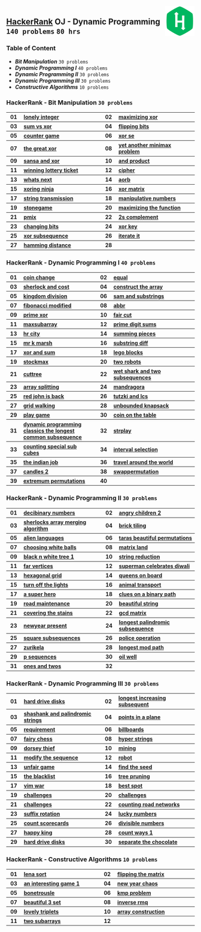 <img align="right" width="80" src="/logos/hackerrank.jpg">

## [HackerRank](https://www.hackerrank.com/) OJ - Dynamic Programming `140 problems` `80 hrs`

### Table of Content

- ***Bit Manipulation***          `30 problems`
- ***Dynamic Programming I***     `40 problems`
- ***Dynamic Programming II***    `30 problems`
- ***Dynamic Programming III***   `30 problems`
- ***Constructive Algorithms***   `10 problems`

### HackerRank - Bit Manipulation `30 problems`

<table>
    <tbody>
        <tr>
            <th align="center" width="50px">01</th><th align="left" width="550px"><a href="https://www.hackerrank.com/challenges/lonely-integer/problem">lonely integer</a></th>
            <th align="center" width="50px">02</th><th align="left" width="550px"><a href="https://www.hackerrank.com/challenges/maximizing-xor/problem">maximizing xor</a></th>
        </tr>
        <tr>
            <th align="center" width="50px">03</th><th align="left" width="550px"><a href="https://www.hackerrank.com/challenges/sum-vs-xor/problem">sum vs xor</a></th>
            <th align="center" width="50px">04</th><th align="left" width="550px"><a href="https://www.hackerrank.com/challenges/flipping-bits/problem">flipping bits</a></th>
        </tr>
        <tr>
            <th align="center" width="50px">05</th><th align="left" width="550px"><a href="https://www.hackerrank.com/challenges/counter-game/problem">counter game</a></th>
            <th align="center" width="50px">06</th><th align="left" width="550px"><a href="https://www.hackerrank.com/challenges/xor-se/problem">xor se</a></th>
        </tr>
        <tr>
            <th align="center" width="50px">07</th><th align="left" width="550px"><a href="https://www.hackerrank.com/challenges/the-great-xor/problem">the great xor</a></th>
            <th align="center" width="50px">08</th><th align="left" width="550px"><a href="https://www.hackerrank.com/challenges/yet-another-minimax-problem/problem">yet another minimax problem</a></th>
        </tr>
        <tr>
            <th align="center" width="50px">09</th><th align="left" width="550px"><a href="https://www.hackerrank.com/challenges/sansa-and-xor/problem">sansa and xor</a></th>
            <th align="center" width="50px">10</th><th align="left" width="550px"><a href="https://www.hackerrank.com/challenges/and-product/problem">and product</a></th>
        </tr>
        <tr>
            <th align="center" width="50px">11</th><th align="left" width="550px"><a href="https://www.hackerrank.com/challenges/winning-lottery-ticket/problem">winning lottery ticket</a></th>
            <th align="center" width="50px">12</th><th align="left" width="550px"><a href="https://www.hackerrank.com/challenges/cipher/problem">cipher</a></th>
        </tr>
        <tr>
            <th align="center" width="50px">13</th><th align="left" width="550px"><a href="https://www.hackerrank.com/challenges/whats-next/problem">whats next</a></th>
            <th align="center" width="50px">14</th><th align="left" width="550px"><a href="https://www.hackerrank.com/challenges/aorb/problem">aorb</a></th>
        </tr>
        <tr>
            <th align="center" width="50px">15</th><th align="left" width="550px"><a href="https://www.hackerrank.com/challenges/xoring-ninja/problem">xoring ninja</a></th>
            <th align="center" width="50px">16</th><th align="left" width="550px"><a href="https://www.hackerrank.com/challenges/xor-matrix/problem">xor matrix</a></th>
        </tr>
        <tr>
            <th align="center" width="50px">17</th><th align="left" width="550px"><a href="https://www.hackerrank.com/challenges/string-transmission/problem">string transmission</a></th>
            <th align="center" width="50px">18</th><th align="left" width="550px"><a href="https://www.hackerrank.com/challenges/manipulative-numbers/problem">manipulative numbers</a></th>
        </tr>
        <tr>
            <th align="center" width="50px">19</th><th align="left" width="550px"><a href="https://www.hackerrank.com/challenges/stonegame/problem">stonegame</a></th>
            <th align="center" width="50px">20</th><th align="left" width="550px"><a href="https://www.hackerrank.com/challenges/maximizing-the-function/problem">maximizing the function</a></th>
        </tr>
        <tr>
            <th align="center" width="50px">21</th><th align="left" width="550px"><a href="https://www.hackerrank.com/challenges/pmix/problem">pmix</a></th>
            <th align="center" width="50px">22</th><th align="left" width="550px"><a href="https://www.hackerrank.com/challenges/2s-complement/problem">2s complement</a></th>
        </tr>
        <tr>
            <th align="center" width="50px">23</th><th align="left" width="550px"><a href="https://www.hackerrank.com/challenges/changing-bits/problem">changing bits</a></th>
            <th align="center" width="50px">24</th><th align="left" width="550px"><a href="https://www.hackerrank.com/challenges/xor-key/problem">xor key</a></th>
        </tr>
        <tr>
            <th align="center" width="50px">25</th><th align="left" width="550px"><a href="https://www.hackerrank.com/challenges/xor-subsequence/problem">xor subsequence</a></th>
            <th align="center" width="50px">26</th><th align="left" width="550px"><a href="https://www.hackerrank.com/challenges/iterate-it/problem">iterate it</a></th>
        </tr>
        <tr>
            <th align="center" width="50px">27</th><th align="left" width="550px"><a href="https://www.hackerrank.com/challenges/hamming-distance/problem">hamming distance</a></th>
            <th align="center" width="50px">28</th><th align="left" width="550px"><a href=""></a></th>
        </tr>
    </tbody>
</table>

### HackerRank - Dynamic Programming I `40 problems`

<table>
    <tbody>
        <tr>
            <th align="center" width="50px">01</th><th align="left" width="550px"><a href="https://www.hackerrank.com/challenges/coin-change/problem">coin change</a></th>
            <th align="center" width="50px">02</th><th align="left" width="550px"><a href="https://www.hackerrank.com/challenges/equal/problem">equal</a></th>
        </tr>
        <tr>
            <th align="center" width="50px">03</th><th align="left" width="550px"><a href="https://www.hackerrank.com/challenges/sherlock-and-cost/problem">sherlock and cost</a></th>
            <th align="center" width="50px">04</th><th align="left" width="550px"><a href="https://www.hackerrank.com/challenges/construct-the-array/problem">construct the array</a></th>
        </tr>
        <tr>
            <th align="center" width="50px">05</th><th align="left" width="550px"><a href="https://www.hackerrank.com/challenges/kingdom-division/problem">kingdom division</a></th>
            <th align="center" width="50px">06</th><th align="left" width="550px"><a href="https://www.hackerrank.com/challenges/sam-and-substrings/problem">sam and substrings</a></th>
        </tr>
        <tr>
            <th align="center" width="50px">07</th><th align="left" width="550px"><a href="https://www.hackerrank.com/challenges/fibonacci-modified/problem">fibonacci modified</a></th>
            <th align="center" width="50px">08</th><th align="left" width="550px"><a href="https://www.hackerrank.com/challenges/abbr/problem">abbr</a></th>
        </tr>
        <tr>
            <th align="center" width="50px">09</th><th align="left" width="550px"><a href="https://www.hackerrank.com/challenges/prime-xor/problem">prime xor</a></th>
            <th align="center" width="50px">10</th><th align="left" width="550px"><a href="https://www.hackerrank.com/challenges/fair-cut/problem">fair cut</a></th>
        </tr>
        <tr>
            <th align="center" width="50px">11</th><th align="left" width="550px"><a href="https://www.hackerrank.com/challenges/maxsubarray/problem">maxsubarray</a></th>
            <th align="center" width="50px">12</th><th align="left" width="550px"><a href="https://www.hackerrank.com/challenges/prime-digit-sums/problem">prime digit sums</a></th>
        </tr>
        <tr>
            <th align="center" width="50px">13</th><th align="left" width="550px"><a href="https://www.hackerrank.com/challenges/hr-city/problem">hr city</a></th>
            <th align="center" width="50px">14</th><th align="left" width="550px"><a href="https://www.hackerrank.com/challenges/summing-pieces/problem">summing pieces</a></th>
        </tr>
        <tr>
            <th align="center" width="50px">15</th><th align="left" width="550px"><a href="https://www.hackerrank.com/challenges/mr-k-marsh/problem">mr k marsh</a></th>
            <th align="center" width="50px">16</th><th align="left" width="550px"><a href="https://www.hackerrank.com/challenges/substring-diff/problem">substring diff</a></th>
        </tr>
        <tr>
            <th align="center" width="50px">17</th><th align="left" width="550px"><a href="https://www.hackerrank.com/challenges/xor-and-sum/problem">xor and sum</a></th>
            <th align="center" width="50px">18</th><th align="left" width="550px"><a href="https://www.hackerrank.com/challenges/lego-blocks/problem">lego blocks</a></th>
        </tr>
        <tr>
            <th align="center" width="50px">19</th><th align="left" width="550px"><a href="https://www.hackerrank.com/challenges/stockmax/problem">stockmax</a></th>
            <th align="center" width="50px">20</th><th align="left" width="550px"><a href="https://www.hackerrank.com/challenges/two-robots/problem">two robots</a></th>
        </tr>
        <tr>
            <th align="center" width="50px">21</th><th align="left" width="550px"><a href="https://www.hackerrank.com/challenges/cuttree/problem">cuttree</a></th>
            <th align="center" width="50px">22</th><th align="left" width="550px"><a href="https://www.hackerrank.com/challenges/wet-shark-and-two-subsequences/problem">wet shark and two subsequences</a></th>
        </tr>
        <tr>
            <th align="center" width="50px">23</th><th align="left" width="550px"><a href="https://www.hackerrank.com/challenges/array-splitting/problem">array splitting</a></th>
            <th align="center" width="50px">24</th><th align="left" width="550px"><a href="https://www.hackerrank.com/challenges/mandragora/problem">mandragora</a></th>
        </tr>
        <tr>
            <th align="center" width="50px">25</th><th align="left" width="550px"><a href="https://www.hackerrank.com/challenges/red-john-is-back/problem">red john is back</a></th>
            <th align="center" width="50px">26</th><th align="left" width="550px"><a href="https://www.hackerrank.com/challenges/tutzki-and-lcs/problem">tutzki and lcs</a></th>
        </tr>
        <tr>
            <th align="center" width="50px">27</th><th align="left" width="550px"><a href="https://www.hackerrank.com/challenges/grid-walking/problem">grid walking</a></th>
            <th align="center" width="50px">28</th><th align="left" width="550px"><a href="https://www.hackerrank.com/challenges/unbounded-knapsack/problem">unbounded knapsack</a></th>
        </tr>
        <tr>
            <th align="center" width="50px">29</th><th align="left" width="550px"><a href="https://www.hackerrank.com/challenges/play-game/problem">play game</a></th>
            <th align="center" width="50px">30</th><th align="left" width="550px"><a href="https://www.hackerrank.com/challenges/coin-on-the-table/problem">coin on the table</a></th>
        </tr>
        <tr>
            <th align="center" width="50px">31</th><th align="left" width="550px"><a href="https://www.hackerrank.com/challenges/dynamic-programming-classics-the-longest-common-subsequence/problem">dynamic programming classics the longest common subsequence</a></th>
            <th align="center" width="50px">32</th><th align="left" width="550px"><a href="https://www.hackerrank.com/challenges/strplay/problem">strplay</a></th>
        </tr>
        <tr>
            <th align="center" width="50px">33</th><th align="left" width="550px"><a href="https://www.hackerrank.com/challenges/counting-special-sub-cubes/problem">counting special sub cubes</a></th>
            <th align="center" width="50px">34</th><th align="left" width="550px"><a href="https://www.hackerrank.com/challenges/interval-selection/problem">interval selection</a></th>
        </tr>
        <tr>
            <th align="center" width="50px">35</th><th align="left" width="550px"><a href="https://www.hackerrank.com/challenges/the-indian-job/problem">the indian job</a></th>
            <th align="center" width="50px">36</th><th align="left" width="550px"><a href="https://www.hackerrank.com/challenges/travel-around-the-world/problem">travel around the world</a></th>
        </tr>
        <tr>
            <th align="center" width="50px">37</th><th align="left" width="550px"><a href="https://www.hackerrank.com/challenges/candles-2/problem">candles 2</a></th>
            <th align="center" width="50px">38</th><th align="left" width="550px"><a href="https://www.hackerrank.com/challenges/swappermutation/problem">swappermutation</a></th>
        </tr>
        <tr>
            <th align="center" width="50px">39</th><th align="left" width="550px"><a href="https://www.hackerrank.com/challenges/extremum-permutations/problem">extremum permutations</a></th>
            <th align="center" width="50px">40</th><th align="left" width="550px"><a href=""></a></th>
        </tr>
    </tbody>
</table>

### HackerRank - Dynamic Programming II `30 problems`

<table>
    <tbody>
        <tr>
            <th align="center" width="50px">01</th><th align="left" width="550px"><a href="https://www.hackerrank.com/challenges/decibinary-numbers/problem">decibinary numbers</a></th>
            <th align="center" width="50px">02</th><th align="left" width="550px"><a href="https://www.hackerrank.com/challenges/angry-children-2/problem">angry children 2</a></th>
        </tr>
        <tr>
            <th align="center" width="50px">03</th><th align="left" width="550px"><a href="https://www.hackerrank.com/challenges/sherlocks-array-merging-algorithm/problem">sherlocks array merging algorithm</a></th>
            <th align="center" width="50px">04</th><th align="left" width="550px"><a href="https://www.hackerrank.com/challenges/brick-tiling/problem">brick tiling</a></th>
        </tr>
        <tr>
            <th align="center" width="50px">05</th><th align="left" width="550px"><a href="https://www.hackerrank.com/challenges/alien-languages/problem">alien languages</a></th>
            <th align="center" width="50px">06</th><th align="left" width="550px"><a href="https://www.hackerrank.com/challenges/taras-beautiful-permutations/problem">taras beautiful permutations</a></th>
        </tr>
        <tr>
            <th align="center" width="50px">07</th><th align="left" width="550px"><a href="https://www.hackerrank.com/challenges/choosing-white-balls/problem">choosing white balls</a></th>
            <th align="center" width="50px">08</th><th align="left" width="550px"><a href="https://www.hackerrank.com/challenges/matrix-land/problem">matrix land</a></th>
        </tr>
        <tr>
            <th align="center" width="50px">09</th><th align="left" width="550px"><a href="https://www.hackerrank.com/challenges/black-n-white-tree-1/problem">black n white tree 1</a></th>
            <th align="center" width="50px">10</th><th align="left" width="550px"><a href="https://www.hackerrank.com/challenges/string-reduction/problem">string reduction</a></th>
        </tr>
        <tr>
            <th align="center" width="50px">11</th><th align="left" width="550px"><a href="https://www.hackerrank.com/challenges/far-vertices/problem">far vertices</a></th>
            <th align="center" width="50px">12</th><th align="left" width="550px"><a href="https://www.hackerrank.com/challenges/superman-celebrates-diwali/problem">superman celebrates diwali</a></th>
        </tr>
        <tr>
            <th align="center" width="50px">13</th><th align="left" width="550px"><a href="https://www.hackerrank.com/challenges/hexagonal-grid/problem">hexagonal grid</a></th>
            <th align="center" width="50px">14</th><th align="left" width="550px"><a href="https://www.hackerrank.com/challenges/queens-on-board/problem">queens on board</a></th>
        </tr>
        <tr>
            <th align="center" width="50px">15</th><th align="left" width="550px"><a href="https://www.hackerrank.com/challenges/turn-off-the-lights/problem">turn off the lights</a></th>
            <th align="center" width="50px">16</th><th align="left" width="550px"><a href="https://www.hackerrank.com/challenges/animal-transport/problem">animal transport</a></th>
        </tr>
        <tr>
            <th align="center" width="50px">17</th><th align="left" width="550px"><a href="https://www.hackerrank.com/challenges/a-super-hero/problem">a super hero</a></th>
            <th align="center" width="50px">18</th><th align="left" width="550px"><a href="https://www.hackerrank.com/challenges/clues-on-a-binary-path/problem">clues on a binary path</a></th>
        </tr>
        <tr>
            <th align="center" width="50px">19</th><th align="left" width="550px"><a href="https://www.hackerrank.com/challenges/road-maintenance/problem">road maintenance</a></th>
            <th align="center" width="50px">20</th><th align="left" width="550px"><a href="https://www.hackerrank.com/challenges/beautiful-string/problem">beautiful string</a></th>
        </tr>
        <tr>
            <th align="center" width="50px">21</th><th align="left" width="550px"><a href="https://www.hackerrank.com/challenges/covering-the-stains/problem">covering the stains</a></th>
            <th align="center" width="50px">22</th><th align="left" width="550px"><a href="https://www.hackerrank.com/challenges/gcd-matrix/problem">gcd matrix</a></th>
        </tr>
        <tr>
            <th align="center" width="50px">23</th><th align="left" width="550px"><a href="https://www.hackerrank.com/challenges/newyear-present/problem">newyear present</a></th>
            <th align="center" width="50px">24</th><th align="left" width="550px"><a href="https://www.hackerrank.com/challenges/longest-palindromic-subsequence/problem">longest palindromic subsequence</a></th>
        </tr>
        <tr>
            <th align="center" width="50px">25</th><th align="left" width="550px"><a href="https://www.hackerrank.com/challenges/square-subsequences/problem">square subsequences</a></th>
            <th align="center" width="50px">26</th><th align="left" width="550px"><a href="https://www.hackerrank.com/challenges/police-operation/problem">police operation</a></th>
        </tr>
        <tr>
            <th align="center" width="50px">27</th><th align="left" width="550px"><a href="https://www.hackerrank.com/challenges/zurikela/problem">zurikela</a></th>
            <th align="center" width="50px">28</th><th align="left" width="550px"><a href="https://www.hackerrank.com/challenges/longest-mod-path/problem">longest mod path</a></th>
        </tr>
        <tr>
            <th align="center" width="50px">29</th><th align="left" width="550px"><a href="https://www.hackerrank.com/challenges/p-sequences/problem">p sequences</a></th>
            <th align="center" width="50px">30</th><th align="left" width="550px"><a href="https://www.hackerrank.com/challenges/oil-well/problem">oil well</a></th>
        </tr>
        <tr>
            <th align="center" width="50px">31</th><th align="left" width="550px"><a href="https://www.hackerrank.com/challenges/ones-and-twos/problem">ones and twos</a></th>
            <th align="center" width="50px">32</th><th align="left" width="550px"><a href=""></a></th>
        </tr>
    </tbody>
</table>

### HackerRank - Dynamic Programming III `30 problems`

<table>
    <tbody>
        <tr>
            <th align="center" width="50px">01</th><th align="left" width="550px"><a href="https://www.hackerrank.com/challenges/hard-drive-disks/problem">hard drive disks</a></th>
            <th align="center" width="50px">02</th><th align="left" width="550px"><a href="https://www.hackerrank.com/challenges/longest-increasing-subsequent/problem">longest increasing subsequent</a></th>
        </tr>
        <tr>
            <th align="center" width="50px">03</th><th align="left" width="550px"><a href="https://www.hackerrank.com/challenges/shashank-and-palindromic-strings/problem">shashank and palindromic strings</a></th>
            <th align="center" width="50px">04</th><th align="left" width="550px"><a href="https://www.hackerrank.com/challenges/points-in-a-plane/problem">points in a plane</a></th>
        </tr>
        <tr>
            <th align="center" width="50px">05</th><th align="left" width="550px"><a href="https://www.hackerrank.com/challenges/requirement/problem">requirement</a></th>
            <th align="center" width="50px">06</th><th align="left" width="550px"><a href="https://www.hackerrank.com/challenges/billboards/problem">billboards</a></th>
        </tr>
        <tr>
            <th align="center" width="50px">07</th><th align="left" width="550px"><a href="https://www.hackerrank.com/challenges/fairy-chess/problem">fairy chess</a></th>
            <th align="center" width="50px">08</th><th align="left" width="550px"><a href="https://www.hackerrank.com/challenges/hyper-strings/problem">hyper strings</a></th>
        </tr>
        <tr>
            <th align="center" width="50px">09</th><th align="left" width="550px"><a href="https://www.hackerrank.com/challenges/dorsey-thief/problem">dorsey thief</a></th>
            <th align="center" width="50px">10</th><th align="left" width="550px"><a href="https://www.hackerrank.com/challenges/mining/problem">mining</a></th>
        </tr>
        <tr>
            <th align="center" width="50px">11</th><th align="left" width="550px"><a href="https://www.hackerrank.com/challenges/modify-the-sequence/problem">modify the sequence</a></th>
            <th align="center" width="50px">12</th><th align="left" width="550px"><a href="https://www.hackerrank.com/challenges/robot/problem">robot</a></th>
        </tr>
        <tr>
            <th align="center" width="50px">13</th><th align="left" width="550px"><a href="https://www.hackerrank.com/challenges/unfair-game/problem">unfair game</a></th>
            <th align="center" width="50px">14</th><th align="left" width="550px"><a href="https://www.hackerrank.com/challenges/find-the-seed/problem">find the seed</a></th>
        </tr>
        <tr>
            <th align="center" width="50px">15</th><th align="left" width="550px"><a href="https://www.hackerrank.com/challenges/the-blacklist/problem">the blacklist</a></th>
            <th align="center" width="50px">16</th><th align="left" width="550px"><a href="https://www.hackerrank.com/challenges/tree-pruning/problem">tree pruning</a></th>
        </tr>
        <tr>
            <th align="center" width="50px">17</th><th align="left" width="550px"><a href="https://www.hackerrank.com/challenges/vim-war/problem">vim war</a></th>
            <th align="center" width="50px">18</th><th align="left" width="550px"><a href="https://www.hackerrank.com/challenges/best-spot/problem">best spot</a></th>
        </tr>
        <tr>
            <th align="center" width="50px">19</th><th align="left" width="550px"><a href="https://www.hackerrank.com/challenges/unique-divide-and-conquer">challenges</a></th>
            <th align="center" width="50px">20</th><th align="left" width="550px"><a href="https://www.hackerrank.com/challenges/dortmund-dilemma">challenges</a></th>
        </tr>
        <tr>
            <th align="center" width="50px">21</th><th align="left" width="550px"><a href="https://www.hackerrank.com/challenges/super-kth-lis">challenges</a></th>
            <th align="center" width="50px">22</th><th align="left" width="550px"><a href="https://www.hackerrank.com/challenges/counting-road-networks/problem">counting road networks</a></th>
        </tr>
        <tr>
            <th align="center" width="50px">23</th><th align="left" width="550px"><a href="https://www.hackerrank.com/challenges/suffix-rotation/problem">suffix rotation</a></th>
            <th align="center" width="50px">24</th><th align="left" width="550px"><a href="https://www.hackerrank.com/challenges/lucky-numbers/problem">lucky numbers</a></th>
        </tr>
        <tr>
            <th align="center" width="50px">25</th><th align="left" width="550px"><a href="https://www.hackerrank.com/challenges/count-scorecards/problem">count scorecards</a></th>
            <th align="center" width="50px">26</th><th align="left" width="550px"><a href="https://www.hackerrank.com/challenges/divisible-numbers/problem">divisible numbers</a></th>
        </tr>
        <tr>
            <th align="center" width="50px">27</th><th align="left" width="550px"><a href="https://www.hackerrank.com/challenges/happy-king/problem">happy king</a></th>
            <th align="center" width="50px">28</th><th align="left" width="550px"><a href="https://www.hackerrank.com/challenges/count-ways-1/problem">count ways 1</a></th>
        </tr>
        <tr>
            <th align="center" width="50px">29</th><th align="left" width="550px"><a href="https://www.hackerrank.com/challenges/hard-drive-disks/problem">hard drive disks</a></th>
            <th align="center" width="50px">30</th><th align="left" width="550px"><a href="https://www.hackerrank.com/challenges/separate-the-chocolate/problem">separate the chocolate</a></th>
        </tr>
    </tbody>
</table>

### HackerRank - Constructive Algorithms `10 problems`

<table>
    <tbody>
        <tr>
            <th align="center" width="50px">01</th><th align="left" width="550px"><a href="https://www.hackerrank.com/challenges/lena-sort/problem">lena sort</a></th>
            <th align="center" width="50px">02</th><th align="left" width="550px"><a href="https://www.hackerrank.com/challenges/flipping-the-matrix/problem">flipping the matrix</a></th>
        </tr>
        <tr>
            <th align="center" width="50px">03</th><th align="left" width="550px"><a href="https://www.hackerrank.com/challenges/an-interesting-game-1/problem">an interesting game 1</a></th>
            <th align="center" width="50px">04</th><th align="left" width="550px"><a href="https://www.hackerrank.com/challenges/new-year-chaos/problem">new year chaos</a></th>
        </tr>
        <tr>
            <th align="center" width="50px">05</th><th align="left" width="550px"><a href="https://www.hackerrank.com/challenges/bonetrousle/problem">bonetrousle</a></th>
            <th align="center" width="50px">06</th><th align="left" width="550px"><a href="https://www.hackerrank.com/challenges/kmp-problem/problem">kmp problem</a></th>
        </tr>
        <tr>
            <th align="center" width="50px">07</th><th align="left" width="550px"><a href="https://www.hackerrank.com/challenges/beautiful-3-set/problem">beautiful 3 set</a></th>
            <th align="center" width="50px">08</th><th align="left" width="550px"><a href="https://www.hackerrank.com/challenges/inverse-rmq/problem">inverse rmq</a></th>
        </tr>
        <tr>
            <th align="center" width="50px">09</th><th align="left" width="550px"><a href="https://www.hackerrank.com/challenges/lovely-triplets/problem">lovely triplets</a></th>
            <th align="center" width="50px">10</th><th align="left" width="550px"><a href="https://www.hackerrank.com/challenges/array-construction/problem">array construction</a></th>
        </tr>
        <tr>
            <th align="center" width="50px">11</th><th align="left" width="550px"><a href="https://www.hackerrank.com/challenges/two-subarrays/problem">two subarrays</a></th>
            <th align="center" width="50px">12</th><th align="left" width="550px"><a href=""></a></th>
        </tr>
    </tbody>
</table>
